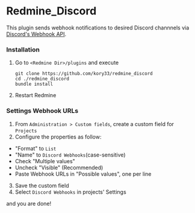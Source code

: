 # Redmine_Discord

This plugin sends webhook notifications to desired Discord channnels
via [Discord's Webhook API](https://discordapp.com/developers/docs/resources/webhook).

### Installation
1. Go to `<Redmine Dir>/plugins` and execute
    ```
    git clone https://github.com/kory33/redmine_discord
    cd ./redmine_discord
    bundle install
    ```
2. Restart Redmine

### Settings Webhook URLs

1. From `Administration > Custom fields`, create a custom field for `Projects`
2. Configure the properties as follow:
  * "Format" to `List`
  * "Name" to `Discord Webhooks`(case-sensitive)
  * Check "Multiple values"
  * Uncheck "Visible" (Recommended)
  * Paste Webhook URLs in "Possible values", one per line
3. Save the custom field
4. Select `Discord Webhooks` in projects' Settings

and you are done!